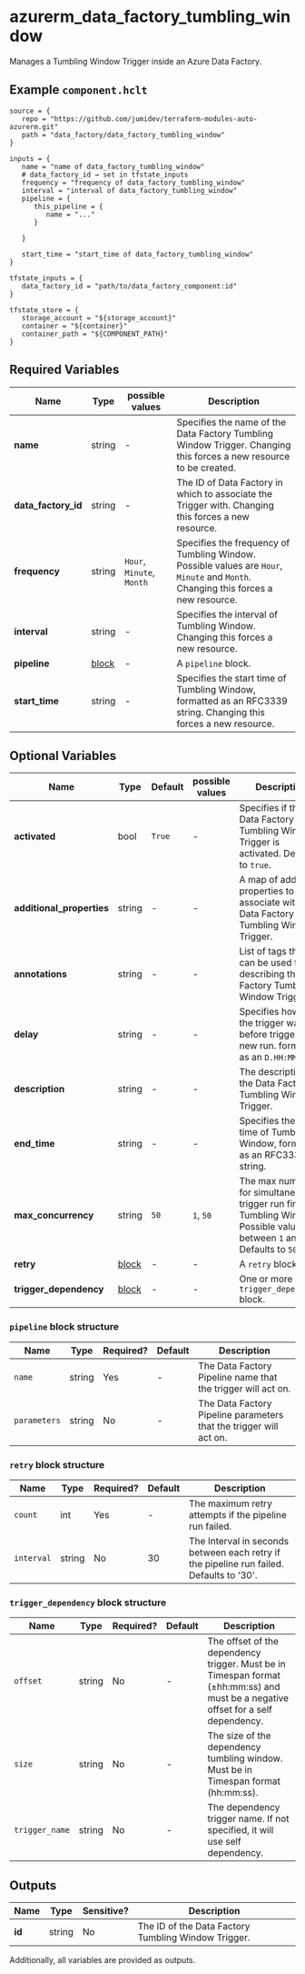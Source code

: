 # azurerm_data_factory_tumbling_window

Manages a Tumbling Window Trigger inside an Azure Data Factory.

## Example `component.hclt`

```hcl
source = {
   repo = "https://github.com/jumidev/terraform-modules-auto-azurerm.git"   
   path = "data_factory/data_factory_tumbling_window"   
}

inputs = {
   name = "name of data_factory_tumbling_window"   
   # data_factory_id → set in tfstate_inputs
   frequency = "frequency of data_factory_tumbling_window"   
   interval = "interval of data_factory_tumbling_window"   
   pipeline = {
      this_pipeline = {
         name = "..."         
      }
      
   }
   
   start_time = "start_time of data_factory_tumbling_window"   
}

tfstate_inputs = {
   data_factory_id = "path/to/data_factory_component:id"   
}

tfstate_store = {
   storage_account = "${storage_account}"   
   container = "${container}"   
   container_path = "${COMPONENT_PATH}"   
}

```

## Required Variables

| Name | Type |  possible values |  Description |
| ---- | --------- |  ----------- | ----------- |
| **name** | string |  -  |  Specifies the name of the Data Factory Tumbling Window Trigger. Changing this forces a new resource to be created. | 
| **data_factory_id** | string |  -  |  The ID of Data Factory in which to associate the Trigger with. Changing this forces a new resource. | 
| **frequency** | string |  `Hour`, `Minute`, `Month`  |  Specifies the frequency of Tumbling Window. Possible values are `Hour`, `Minute` and `Month`. Changing this forces a new resource. | 
| **interval** | string |  -  |  Specifies the interval of Tumbling Window. Changing this forces a new resource. | 
| **pipeline** | [block](#pipeline-block-structure) |  -  |  A `pipeline` block. | 
| **start_time** | string |  -  |  Specifies the start time of Tumbling Window, formatted as an RFC3339 string. Changing this forces a new resource. | 

## Optional Variables

| Name | Type |  Default  |  possible values |  Description |
| ---- | --------- |  ----------- | ----------- | ----------- |
| **activated** | bool |  `True`  |  -  |  Specifies if the Data Factory Tumbling Window Trigger is activated. Defaults to `true`. | 
| **additional_properties** | string |  -  |  -  |  A map of additional properties to associate with the Data Factory Tumbling Window Trigger. | 
| **annotations** | string |  -  |  -  |  List of tags that can be used for describing the Data Factory Tumbling Window Trigger. | 
| **delay** | string |  -  |  -  |  Specifies how long the trigger waits before triggering new run. formatted as an `D.HH:MM:SS`. | 
| **description** | string |  -  |  -  |  The description for the Data Factory Tumbling Window Trigger. | 
| **end_time** | string |  -  |  -  |  Specifies the end time of Tumbling Window, formatted as an RFC3339 string. | 
| **max_concurrency** | string |  `50`  |  `1`, `50`  |  The max number for simultaneous trigger run fired by Tumbling Window. Possible values are between `1` and `50`. Defaults to `50`. | 
| **retry** | [block](#retry-block-structure) |  -  |  -  |  A `retry` block. | 
| **trigger_dependency** | [block](#trigger_dependency-block-structure) |  -  |  -  |  One or more `trigger_dependency` block. | 

### `pipeline` block structure

| Name | Type | Required? | Default | Description |
| ---- | ---- | --------- | ------- | ----------- |
| `name` | string | Yes | - | The Data Factory Pipeline name that the trigger will act on. |
| `parameters` | string | No | - | The Data Factory Pipeline parameters that the trigger will act on. |

### `retry` block structure

| Name | Type | Required? | Default | Description |
| ---- | ---- | --------- | ------- | ----------- |
| `count` | int | Yes | - | The maximum retry attempts if the pipeline run failed. |
| `interval` | string | No | 30 | The Interval in seconds between each retry if the pipeline run failed. Defaults to '30'. |

### `trigger_dependency` block structure

| Name | Type | Required? | Default | Description |
| ---- | ---- | --------- | ------- | ----------- |
| `offset` | string | No | - | The offset of the dependency trigger. Must be in Timespan format (±hh:mm:ss) and must be a negative offset for a self dependency. |
| `size` | string | No | - | The size of the dependency tumbling window. Must be in Timespan format (hh:mm:ss). |
| `trigger_name` | string | No | - | The dependency trigger name. If not specified, it will use self dependency. |



## Outputs

| Name | Type | Sensitive? | Description |
| ---- | ---- | --------- | --------- |
| **id** | string | No  | The ID of the Data Factory Tumbling Window Trigger. | 

Additionally, all variables are provided as outputs.
